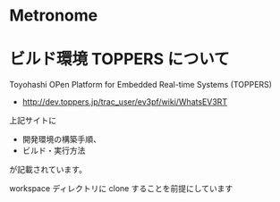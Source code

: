 ﻿# Metronome

# ビルド環境 TOPPERS について

Toyohashi OPen Platform for Embedded Real-time Systems (TOPPERS)
- http://dev.toppers.jp/trac_user/ev3pf/wiki/WhatsEV3RT

上記サイトに
- 開発環境の構築手順、
- ビルド・実行方法

が記載されています。

workspace ディレクトリに clone することを前提にしています
